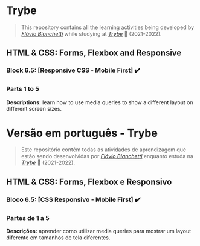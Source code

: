 # Trybe

> This repository contains all the learning activities being developed by _[Flávio Bianchetti](https://www.linkedin.com/in/flaviobianchetti/)_ while studying at _[Trybe](https://www.betrybe.com/)_ :rocket: (2021-2022).

## HTML & CSS: Forms, Flexbox and Responsive


### Block 6.5: [Responsive CSS - Mobile First] :heavy_check_mark:

### Parts 1 to 5

**Descriptions:** learn how to use media queries to show a different layout on different screen sizes.

# Versão em português - Trybe

> Este repositório contêm todas as atividades de aprendizagem que estão sendo desenvolvidas por  _[Flávio Bianchetti](https://www.linkedin.com/in/flaviobianchetti/)_ enquanto estuda na _[Trybe](https://www.betrybe.com/)_ :rocket: (2021-2022).

## HTML & CSS: Forms, Flexbox e Responsivo


### Bloco 6.5: [CSS Responsivo - Mobile First] :heavy_check_mark:

### Partes de 1 a 5

**Descrições:**  aprender como utilizar media queries para mostrar um layout diferente em tamanhos de tela diferentes.